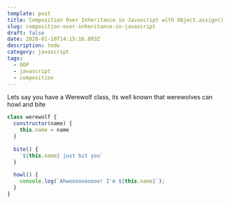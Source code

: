 ```yaml
---
template: post
title: Composition Over Inheritance in Javascript with Object.assign()
slug: composition-over-inheritance-in-javascript
draft: false
date: 2020-01-10T14:15:16.893Z
description: todo
category: javascript
tags:
  - OOP
  - javascript
  - composition
---
```

Lets say you have a Werewolf class, its well known that werewolves can howl and bite

```javascript
class werewolf {
  constructor(name) {
    this.name = name
  }
  
  bite() {
    `${this.name} just bit you`
  }
  
  howl() {
    console.log(`Ahwoooooooooo! I'm ${this.name}`);
  }
}
```
